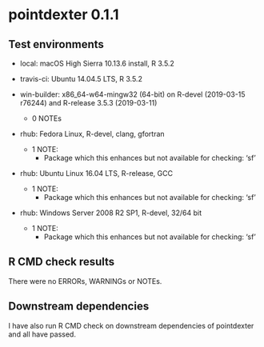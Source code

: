 pointdexter 0.1.1
=================

## Test environments

* local: macOS High Sierra 10.13.6 install, R 3.5.2

* travis-ci: Ubuntu 14.04.5 LTS, R 3.5.2

* win-builder: x86_64-w64-mingw32 (64-bit) on R-devel (2019-03-15 r76244) and R-release 3.5.3 (2019-03-11)
    + 0 NOTEs

* rhub: Fedora Linux, R-devel, clang, gfortran
    + 1 NOTE:
        - Package which this enhances but not available for checking: ‘sf’

* rhub: Ubuntu Linux 16.04 LTS, R-release, GCC
    + 1 NOTE:
        - Package which this enhances but not available for checking: ‘sf’
        
* rhub: Windows Server 2008 R2 SP1, R-devel, 32/64 bit
    + 1 NOTE:
        - Package which this enhances but not available for checking: ‘sf’

## R CMD check results
There were no ERRORs, WARNINGs or NOTEs.

## Downstream dependencies
I have also run R CMD check on downstream dependencies of pointdexter and all have passed.
